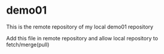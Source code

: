 # demo01
This is the remote repository of my local demo01 repository

Add this file in remote repository and allow local repository to fetch/merge(pull)
